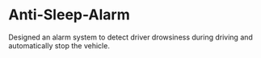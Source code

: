 # Anti-Sleep-Alarm
Designed an alarm system to detect driver drowsiness during driving and automatically stop the vehicle.
